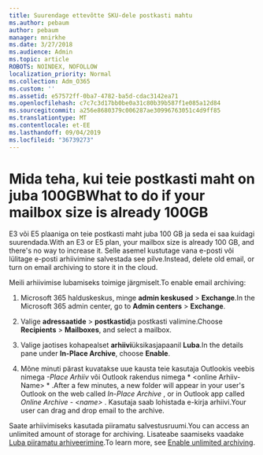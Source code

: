 ```yaml
---
title: Suurendage ettevõtte SKU-dele postkasti mahtu
ms.author: pebaum
author: pebaum
manager: mnirkhe
ms.date: 3/27/2018
ms.audience: Admin
ms.topic: article
ROBOTS: NOINDEX, NOFOLLOW
localization_priority: Normal
ms.collection: Adm_O365
ms.custom: ''
ms.assetid: e57572ff-0ba7-4782-ba5d-cdac3142ea71
ms.openlocfilehash: c7c7c3d17bb0be0a31c80b39b587f1e085a12d84
ms.sourcegitcommit: a256e8680379c006287ae30996763051c4d9ff85
ms.translationtype: MT
ms.contentlocale: et-EE
ms.lasthandoff: 09/04/2019
ms.locfileid: "36739273"
---
```

# <a name="what-to-do-if-your-mailbox-size-is-already-100gb"></a><span data-ttu-id="7d467-102">Mida teha, kui teie postkasti maht on juba 100GB</span><span class="sxs-lookup"><span data-stu-id="7d467-102">What to do if your mailbox size is already 100GB</span></span>

<span data-ttu-id="7d467-103">E3 või E5 plaaniga on teie postkasti maht juba 100 GB ja seda ei saa kuidagi suurendada.</span><span class="sxs-lookup"><span data-stu-id="7d467-103">With an E3 or E5 plan, your mailbox size is already 100 GB, and there's no way to increase it.</span></span> <span data-ttu-id="7d467-104">Selle asemel kustutage vana e-posti või lülitage e-posti arhiivimine salvestada see pilve.</span><span class="sxs-lookup"><span data-stu-id="7d467-104">Instead, delete old email, or turn on email archiving to store it in the cloud.</span></span> 
  
<span data-ttu-id="7d467-105">Meili arhiivimise lubamiseks toimige järgmiselt.</span><span class="sxs-lookup"><span data-stu-id="7d467-105">To enable email archiving:</span></span>
  
1. <span data-ttu-id="7d467-106">Microsoft 365 halduskeskus, minge **admin keskused** \> **Exchange**.</span><span class="sxs-lookup"><span data-stu-id="7d467-106">In the Microsoft 365 admin center, go to **Admin centers** \> **Exchange**.</span></span> 
    
2. <span data-ttu-id="7d467-107">Valige **adressaatide** \> **postkastid**ja postkasti valimine.</span><span class="sxs-lookup"><span data-stu-id="7d467-107">Choose **Recipients** \> **Mailboxes**, and select a mailbox.</span></span> 
    
3. <span data-ttu-id="7d467-108">Valige jaotises kohapealset **arhiivi**üksikasjapaanil **Luba**.</span><span class="sxs-lookup"><span data-stu-id="7d467-108">In the details pane under **In-Place Archive**, choose **Enable**.</span></span> 
    
4. <span data-ttu-id="7d467-109">Mõne minuti pärast kuvatakse uue kausta teie kasutaja Outlookis veebis nimega *-Place Arhiiv* või Outlook rakendus nimega \* \<online Arhiiv-Name\> \* .</span><span class="sxs-lookup"><span data-stu-id="7d467-109">After a few minutes, a new folder will appear in your user's Outlook on the web called  *In-Place Archive*  , or in Outlook app called  *Online Archive - \<name\>*  .</span></span> <span data-ttu-id="7d467-110">Kasutaja saab lohistada e-kirja arhiivi.</span><span class="sxs-lookup"><span data-stu-id="7d467-110">Your user can drag and drop email to the archive.</span></span> 
    
<span data-ttu-id="7d467-111">Saate arhiivimiseks kasutada piiramatu salvestusruumi.</span><span class="sxs-lookup"><span data-stu-id="7d467-111">You can access an unlimited amount of storage for archiving.</span></span> <span data-ttu-id="7d467-112">Lisateabe saamiseks vaadake [Luba piiramatu arhiveerimine](https://docs.microsoft.com/office365/securitycompliance/enable-unlimited-archiving).</span><span class="sxs-lookup"><span data-stu-id="7d467-112">To learn more, see [Enable unlimited archiving](https://docs.microsoft.com/office365/securitycompliance/enable-unlimited-archiving).</span></span>
  

